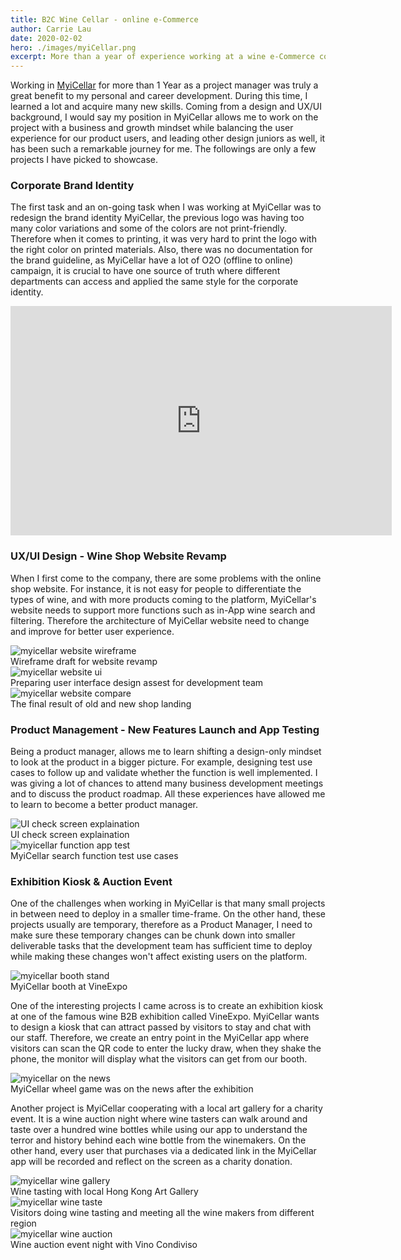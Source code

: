 ```yaml
---
title: B2C Wine Cellar - online e-Commerce
author: Carrie Lau
date: 2020-02-02
hero: ./images/myiCellar.png
excerpt: More than a year of experience working at a wine e-Commerce company as a product manager and UX designer.
---
```


Working in [MyiCellar](https://www.myicellar.com/?lang=eng) for more than 1 Year as a project manager was truly a great benefit to my personal and career development. During this time, I learned a lot and acquire many new skills. Coming from a design and UX/UI background, I would say my position in MyiCellar allows me to work on the project with a business and growth mindset while balancing the user experience for our product users, and leading other design juniors as well, it has been such a remarkable journey for me. The followings are only a few projects I have picked to showcase. 

### Corporate Brand Identity
The first task and an on-going task when I was working at MyiCellar was to redesign the brand identity MyiCellar, the previous logo was having too many color variations and some of the colors are not print-friendly. Therefore when it comes to printing, it was very hard to print the logo with the right color on printed materials. Also, there was no documentation for the brand guideline, as MyiCellar have a lot of O2O (offline to online) campaign, it is crucial to have one source of truth where different departments can access and applied the same style for the corporate identity.

<iframe src="https://onedrive.live.com/embed?cid=0E75A4277FED839B&amp;resid=E75A4277FED839B%21133&amp;authkey=AHkmqON5tG07B5E&amp;em=2&amp;wdAr=1.7777777777777777" width="610px" height="367px" frameborder="0">This is an embedded <a target="_blank" href="https://office.com">Microsoft Office</a> presentation, powered by <a target="_blank" href="https://office.com/webapps">Office</a>.</iframe>


### UX/UI Design - Wine Shop Website Revamp
When I first come to the company, there are some problems with the online shop website. For instance, it is not easy for people to differentiate the types of wine, and with more products coming to the platform, MyiCellar's website needs to support more functions such as in-App wine search and filtering. Therefore the architecture of MyiCellar website need to change and improve for better user experience. 

<div className="Image__Small">
  <img
    src="./images/myicellar_wireframe.png"
    title="myicellar website wireframe"
    alt="myicellar website wireframe"
  />
  <figCaption>Wireframe draft for website revamp</figCaption>
</div>

<div className="Image__Small">
  <img
    src="./images/myicellar_UI.png"
    title="myicellar website ui"
    alt="myicellar website ui"
  />
  <figCaption> Preparing user interface design assest for development team </figCaption>
</div>

<div className="Image__Small">
  <img
    src="./images/myicellar_compare.png"
    title="myicellar website compare"
    alt="myicellar website compare"
  />
  <figCaption> The final result of old and new shop landing </figCaption>
</div>

### Product Management - New Features Launch and App Testing
Being a product manager, allows me to learn shifting a design-only mindset to look at the product in a bigger picture. For example, designing test use cases to follow up and validate whether the function is well implemented. I was giving a lot of chances to attend many business development meetings and to discuss the product roadmap. All these experiences have allowed me to learn to become a better product manager.

<div className="Image__Small">
  <img
    src="./images/myicellar_functionSpec.png"
    title="UI check screen explaination"
    alt="UI check screen explaination"
  />
  <figCaption> UI check screen explaination </figCaption>
</div>

<div className="Image__Small">
  <img
    src="./images/myicellar_appTest.png"
    title="myicellar function app test"
    alt="myicellar function app test"
  />
  <figCaption> MyiCellar search function test use cases</figCaption>
</div>

### Exhibition Kiosk & Auction Event 
One of the challenges when working in MyiCellar is that many small projects in between need to deploy in a smaller time-frame. On the other hand, these projects usually are temporary, therefore as a Product Manager, I need to make sure these temporary changes can be chunk down into smaller deliverable tasks that the development team has sufficient time to deploy while making these changes won't affect existing users on the platform. 

<div className="Image__Small">
  <img
    src="./images/myicellar_boothWheel.jpg"
    title="myicellar booth stand"
    alt="myicellar booth stand"
  />
  <figCaption>MyiCellar booth at VineExpo</figCaption>
</div>

One of the interesting projects I came across is to create an exhibition kiosk at one of the famous wine B2B exhibition called VineExpo. MyiCellar wants to design a kiosk that can attract passed by visitors to stay and chat with our staff. Therefore, we create an entry point in the MyiCellar app where visitors can scan the QR code to enter the lucky draw, when they shake the phone, the monitor will display what the visitors can get from our booth.

<div className="Image__Small">
  <img
    src="./images/myicellar_report.jpg"
    title="myicellar on the news"
    alt="myicellar on the news"
  />
  <figCaption> MyiCellar wheel game was on the news after the exhibition </figCaption>
</div>

Another project is MyiCellar cooperating with a local art gallery for a charity event. It is a wine auction night where wine tasters can walk around and taste over a hundred wine bottles while using our app to understand the terror and history behind each wine bottle from the winemakers. On the other hand, every user that purchases via a dedicated link in the MyiCellar app will be recorded and reflect on the screen as a charity donation.

<div className="Image__Small">
  <img
    src="./images/myicellar_wineGallery.jpg"
    title="myicellar wine gallery"
    alt="myicellar wine gallery"
  />
  <figCaption> Wine tasting with local Hong Kong Art Gallery </figCaption>
</div>

<div className="Image__Small">
  <img
    src="./images/myicellar_wineTaste.jpg"
    title="myicellar wine taste"
    alt="myicellar wine taste"
  />
  <figCaption> Visitors doing wine tasting and meeting all the wine makers from different region </figCaption>
</div>

<div className="Image__Small">
  <img
    src="./images/myicellar_wineAuction.jpg"
    title="myicellar wine auction"
    alt="myicellar wine auction"
  />
  <figCaption> Wine auction event night with Vino Condiviso </figCaption>
</div>
